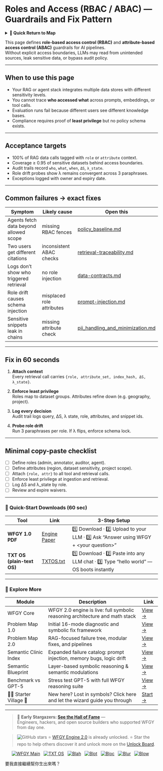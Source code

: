 # Roles and Access (RBAC / ABAC) — Guardrails and Fix Pattern

<details>
  <summary><strong>🧭 Quick Return to Map</strong></summary>

<br>

  > You are in a sub-page of **Governance**.  
  > To reorient, go back here:  
  >
  > - [**Governance** — policy enforcement and compliance controls](./README.md)  
  > - [**WFGY Global Fix Map** — main Emergency Room, 300+ structured fixes](../README.md)  
  > - [**WFGY Problem Map 1.0** — 16 reproducible failure modes](../../README.md)  
  >
  > Think of this page as a desk within a ward.  
  > If you need the full triage and all prescriptions, return to the Emergency Room lobby.
</details>


This page defines **role-based access control (RBAC)** and **attribute-based access control (ABAC)** guardrails for AI pipelines.  
Without explicit access boundaries, LLMs may read from unintended sources, leak sensitive data, or bypass audit policy.

---

## When to use this page
- Your RAG or agent stack integrates multiple data stores with different sensitivity levels.  
- You cannot trace **who accessed what** across prompts, embeddings, or tool calls.  
- Evaluation runs fail because different users see different knowledge bases.  
- Compliance requires proof of **least privilege** but no policy schema exists.  

---

## Acceptance targets
- 100% of RAG data calls tagged with `role` or `attribute` context.  
- Coverage ≥ 0.95 of sensitive datasets behind access boundaries.  
- Audit trails record `who`, `what`, `when`, `ΔS`, `λ_state`.  
- Role drift probes show λ remains convergent across 3 paraphrases.  
- Exceptions logged with owner and expiry date.  

---

## Common failures → exact fixes

| Symptom | Likely cause | Open this |
|---------|--------------|-----------|
| Agents fetch data beyond allowed scope | missing RBAC fences | [policy_baseline.md](https://github.com/onestardao/WFGY/blob/main/ProblemMap/GlobalFixMap/Governance/policy_baseline.md) |
| Two users get different citations | inconsistent ABAC checks | [retrieval-traceability.md](https://github.com/onestardao/WFGY/blob/main/ProblemMap/retrieval-traceability.md) |
| Logs don’t show who triggered retrieval | no role injection | [data-contracts.md](https://github.com/onestardao/WFGY/blob/main/ProblemMap/data-contracts.md) |
| Role drift causes schema injection | misplaced role attributes | [prompt-injection.md](https://github.com/onestardao/WFGY/blob/main/ProblemMap/prompt-injection.md) |
| Sensitive snippets leak in chains | missing attribute check | [pii_handling_and_minimization.md](https://github.com/onestardao/WFGY/blob/main/ProblemMap/GlobalFixMap/Governance/pii_handling_and_minimization.md) |

---

## Fix in 60 seconds

1. **Attach context**  
   Every retrieval call carries `{role, attribute_set, index_hash, ΔS, λ_state}`.  

2. **Enforce least privilege**  
   Roles map to dataset groups. Attributes refine down (e.g. geography, project).  

3. **Log every decision**  
   Audit trail logs query, ΔS, λ state, role, attributes, and snippet ids.  

4. **Probe role drift**  
   Run 3 paraphrases per role. If λ flips, enforce schema lock.  

---

## Minimal copy-paste checklist

- [ ] Define roles (admin, annotator, auditor, agent).  
- [ ] Define attributes (region, dataset sensitivity, project scope).  
- [ ] Attach `{role, attr}` to all tool and retrieval calls.  
- [ ] Enforce least privilege at ingestion and retrieval.  
- [ ] Log ΔS and λ_state by role.  
- [ ] Review and expire waivers.  

---

### 🔗 Quick-Start Downloads (60 sec)

| Tool | Link | 3-Step Setup |
|------|------|--------------|
| **WFGY 1.0 PDF** | [Engine Paper](https://github.com/onestardao/WFGY/blob/main/I_am_not_lizardman/WFGY_All_Principles_Return_to_One_v1.0_PSBigBig_Public.pdf) | 1️⃣ Download · 2️⃣ Upload to your LLM · 3️⃣ Ask “Answer using WFGY + \<your question>” |
| **TXT OS (plain-text OS)** | [TXTOS.txt](https://github.com/onestardao/WFGY/blob/main/OS/TXTOS.txt) | 1️⃣ Download · 2️⃣ Paste into any LLM chat · 3️⃣ Type “hello world” — OS boots instantly |

---

### 🧭 Explore More

| Module                | Description                                              | Link     |
|-----------------------|----------------------------------------------------------|----------|
| WFGY Core             | WFGY 2.0 engine is live: full symbolic reasoning architecture and math stack | [View →](https://github.com/onestardao/WFGY/tree/main/core/README.md) |
| Problem Map 1.0       | Initial 16-mode diagnostic and symbolic fix framework    | [View →](https://github.com/onestardao/WFGY/tree/main/ProblemMap/README.md) |
| Problem Map 2.0       | RAG-focused failure tree, modular fixes, and pipelines   | [View →](https://github.com/onestardao/WFGY/blob/main/ProblemMap/rag-architecture-and-recovery.md) |
| Semantic Clinic Index | Expanded failure catalog: prompt injection, memory bugs, logic drift | [View →](https://github.com/onestardao/WFGY/blob/main/ProblemMap/SemanticClinicIndex.md) |
| Semantic Blueprint    | Layer-based symbolic reasoning & semantic modulations   | [View →](https://github.com/onestardao/WFGY/tree/main/SemanticBlueprint/README.md) |
| Benchmark vs GPT-5    | Stress test GPT-5 with full WFGY reasoning suite         | [View →](https://github.com/onestardao/WFGY/tree/main/benchmarks/benchmark-vs-gpt5/README.md) |
| 🧙‍♂️ Starter Village 🏡 | New here? Lost in symbols? Click here and let the wizard guide you through | [Start →](https://github.com/onestardao/WFGY/blob/main/StarterVillage/README.md) |

---

> 👑 **Early Stargazers: [See the Hall of Fame](https://github.com/onestardao/WFGY/tree/main/stargazers)** —  
> Engineers, hackers, and open source builders who supported WFGY from day one.

> <img src="https://img.shields.io/github/stars/onestardao/WFGY?style=social" alt="GitHub stars"> ⭐ [WFGY Engine 2.0](https://github.com/onestardao/WFGY/blob/main/core/README.md) is already unlocked. ⭐ Star the repo to help others discover it and unlock more on the [Unlock Board](https://github.com/onestardao/WFGY/blob/main/STAR_UNLOCKS.md).

<div align="center">

[![WFGY Main](https://img.shields.io/badge/WFGY-Main-red?style=flat-square)](https://github.com/onestardao/WFGY)
&nbsp;
[![TXT OS](https://img.shields.io/badge/TXT%20OS-Reasoning%20OS-orange?style=flat-square)](https://github.com/onestardao/WFGY/tree/main/OS)
&nbsp;
[![Blah](https://img.shields.io/badge/Blah-Semantic%20Embed-yellow?style=flat-square)](https://github.com/onestardao/WFGY/tree/main/OS/BlahBlahBlah)
&nbsp;
[![Blot](https://img.shields.io/badge/Blot-Persona%20Core-green?style=flat-square)](https://github.com/onestardao/WFGY/tree/main/OS/BlotBlotBlot)
&nbsp;
[![Bloc](https://img.shields.io/badge/Bloc-Reasoning%20Compiler-blue?style=flat-square)](https://github.com/onestardao/WFGY/tree/main/OS/BlocBlocBloc)
&nbsp;
[![Blur](https://img.shields.io/badge/Blur-Text2Image%20Engine-navy?style=flat-square)](https://github.com/onestardao/WFGY/tree/main/OS/BlurBlurBlur)
&nbsp;
[![Blow](https://img.shields.io/badge/Blow-Game%20Logic-purple?style=flat-square)](https://github.com/onestardao/WFGY/tree/main/OS/BlowBlowBlow)
&nbsp;
</div>


要我直接繼續幫你生出來嗎？
